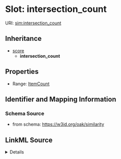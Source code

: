 # Slot: intersection_count

URI: [sim:intersection_count](https://w3id.org/linkml/similarity/intersection_count)




## Inheritance

* [score](score.md)
    * **intersection_count**







## Properties

* Range: [ItemCount](ItemCount.md)







## Identifier and Mapping Information







### Schema Source


* from schema: https://w3id.org/oak/similarity




## LinkML Source

<details>
```yaml
name: intersection_count
from_schema: https://w3id.org/oak/similarity
rank: 1000
is_a: score
alias: intersection_count
range: ItemCount

```
</details>